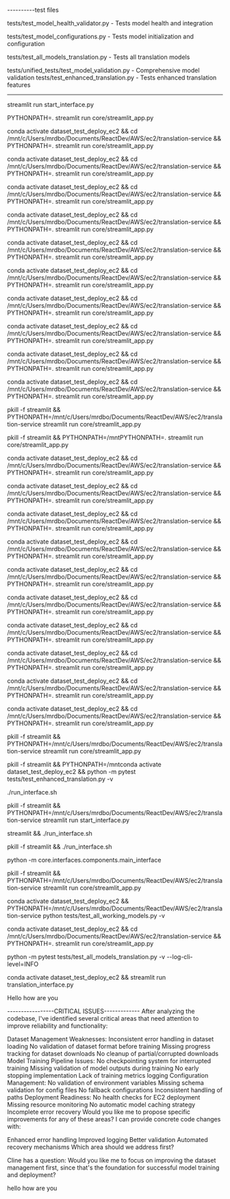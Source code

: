 ----------test files 


tests/test_model_health_validator.py - Tests model health and integration

tests/test_model_configurations.py - Tests model initialization and configuration

tests/test_all_models_translation.py - Tests all translation models

tests/unified_tests/test_model_validation.py - Comprehensive model validation
tests/test_enhanced_translation.py - Tests enhanced translation features








------------------




streamlit run start_interface.py

PYTHONPATH=. streamlit run core/streamlit_app.py

conda activate dataset_test_deploy_ec2 && cd /mnt/c/Users/mrdbo/Documents/ReactDev/AWS/ec2/translation-service && PYTHONPATH=. streamlit run core/streamlit_app.py

conda activate dataset_test_deploy_ec2 && cd /mnt/c/Users/mrdbo/Documents/ReactDev/AWS/ec2/translation-service && PYTHONPATH=. streamlit run core/streamlit_app.py

conda activate dataset_test_deploy_ec2 && cd /mnt/c/Users/mrdbo/Documents/ReactDev/AWS/ec2/translation-service && PYTHONPATH=. streamlit run core/streamlit_app.py

conda activate dataset_test_deploy_ec2 && cd /mnt/c/Users/mrdbo/Documents/ReactDev/AWS/ec2/translation-service && PYTHONPATH=. streamlit run core/streamlit_app.py

conda activate dataset_test_deploy_ec2 && cd /mnt/c/Users/mrdbo/Documents/ReactDev/AWS/ec2/translation-service && PYTHONPATH=. streamlit run core/streamlit_app.py

conda activate dataset_test_deploy_ec2 && cd /mnt/c/Users/mrdbo/Documents/ReactDev/AWS/ec2/translation-service && PYTHONPATH=. streamlit run core/streamlit_app.py

conda activate dataset_test_deploy_ec2 && cd /mnt/c/Users/mrdbo/Documents/ReactDev/AWS/ec2/translation-service && PYTHONPATH=. streamlit run core/streamlit_app.py

conda activate dataset_test_deploy_ec2 && cd /mnt/c/Users/mrdbo/Documents/ReactDev/AWS/ec2/translation-service && PYTHONPATH=. streamlit run core/streamlit_app.py

conda activate dataset_test_deploy_ec2 && cd /mnt/c/Users/mrdbo/Documents/ReactDev/AWS/ec2/translation-service && PYTHONPATH=. streamlit run core/streamlit_app.py

conda activate dataset_test_deploy_ec2 && cd /mnt/c/Users/mrdbo/Documents/ReactDev/AWS/ec2/translation-service && PYTHONPATH=. streamlit run core/streamlit_app.py

pkill -f streamlit && PYTHONPATH=/mnt/c/Users/mrdbo/Documents/ReactDev/AWS/ec2/translation-service streamlit run core/streamlit_app.py

pkill -f streamlit && PYTHONPATH=/mntPYTHONPATH=. streamlit run core/streamlit_app.py

conda activate dataset_test_deploy_ec2 && cd /mnt/c/Users/mrdbo/Documents/ReactDev/AWS/ec2/translation-service && PYTHONPATH=. streamlit run core/streamlit_app.py

conda activate dataset_test_deploy_ec2 && cd /mnt/c/Users/mrdbo/Documents/ReactDev/AWS/ec2/translation-service && PYTHONPATH=. streamlit run core/streamlit_app.py

conda activate dataset_test_deploy_ec2 && cd /mnt/c/Users/mrdbo/Documents/ReactDev/AWS/ec2/translation-service && PYTHONPATH=. streamlit run core/streamlit_app.py

conda activate dataset_test_deploy_ec2 && cd /mnt/c/Users/mrdbo/Documents/ReactDev/AWS/ec2/translation-service && PYTHONPATH=. streamlit run core/streamlit_app.py

conda activate dataset_test_deploy_ec2 && cd /mnt/c/Users/mrdbo/Documents/ReactDev/AWS/ec2/translation-service && PYTHONPATH=. streamlit run core/streamlit_app.py

conda activate dataset_test_deploy_ec2 && cd /mnt/c/Users/mrdbo/Documents/ReactDev/AWS/ec2/translation-service && PYTHONPATH=. streamlit run core/streamlit_app.py

conda activate dataset_test_deploy_ec2 && cd /mnt/c/Users/mrdbo/Documents/ReactDev/AWS/ec2/translation-service && PYTHONPATH=. streamlit run core/streamlit_app.py

conda activate dataset_test_deploy_ec2 && cd /mnt/c/Users/mrdbo/Documents/ReactDev/AWS/ec2/translation-service && PYTHONPATH=. streamlit run core/streamlit_app.py

conda activate dataset_test_deploy_ec2 && cd /mnt/c/Users/mrdbo/Documents/ReactDev/AWS/ec2/translation-service && PYTHONPATH=. streamlit run core/streamlit_app.py

conda activate dataset_test_deploy_ec2 && cd /mnt/c/Users/mrdbo/Documents/ReactDev/AWS/ec2/translation-service && PYTHONPATH=. streamlit run core/streamlit_app.py

pkill -f streamlit && PYTHONPATH=/mnt/c/Users/mrdbo/Documents/ReactDev/AWS/ec2/translation-service streamlit run core/streamlit_app.py

pkill -f streamlit && PYTHONPATH=/mntconda activate dataset_test_deploy_ec2 && python -m pytest tests/test_enhanced_translation.py -v


./run_interface.sh

pkill -f streamlit && PYTHONPATH=/mnt/c/Users/mrdbo/Documents/ReactDev/AWS/ec2/translation-service streamlit run start_interface.py

 streamlit && ./run_interface.sh

pkill -f streamlit && ./run_interface.sh

python -m core.interfaces.components.main_interface

pkill -f streamlit && PYTHONPATH=/mnt/c/Users/mrdbo/Documents/ReactDev/AWS/ec2/translation-service streamlit run core/streamlit_app.py

 conda activate dataset_test_deploy_ec2 && PYTHONPATH=/mnt/c/Users/mrdbo/Documents/ReactDev/AWS/ec2/translation-service python tests/test_all_working_models.py -v

 conda activate dataset_test_deploy_ec2 && cd /mnt/c/Users/mrdbo/Documents/ReactDev/AWS/ec2/translation-service && PYTHONPATH=. streamlit run core/streamlit_app.py


 python -m pytest tests/test_all_models_translation.py -v --log-cli-level=INFO

conda activate dataset_test_deploy_ec2 && streamlit run translation_interface.py

Hello how are you


-----------------CRITICAL ISSUES-------------
After analyzing the codebase, I've identified several critical areas that need attention to improve reliability and functionality:

Dataset Management Weaknesses:
Inconsistent error handling in dataset loading
No validation of dataset format before training
Missing progress tracking for dataset downloads
No cleanup of partial/corrupted downloads
Model Training Pipeline Issues:
No checkpointing system for interrupted training
Missing validation of model outputs during training
No early stopping implementation
Lack of training metrics logging
Configuration Management:
No validation of environment variables
Missing schema validation for config files
No fallback configurations
Inconsistent handling of paths
Deployment Readiness:
No health checks for EC2 deployment
Missing resource monitoring
No automatic model caching strategy
Incomplete error recovery
Would you like me to propose specific improvements for any of these areas? I can provide concrete code changes with:

Enhanced error handling
Improved logging
Better validation
Automated recovery mechanisms
Which area should we address first?


Cline has a question:
Would you like me to focus on improving the dataset management first, since that's the foundation for successful model training and deployment?

hello how are you
